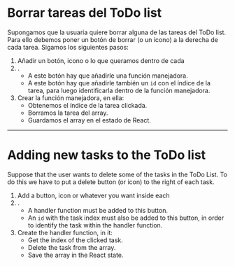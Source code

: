 # Borrar tareas del ToDo list

Supongamos que la usuaria quiere borrar alguna de las tareas del ToDo list. Para ello debemos poner un botón de borrar (o un icono) a la derecha de cada tarea. Sigamos los siguientes pasos:

1. Añadir un botón, icono o lo que queramos dentro de cada <li />.
   - A este botón hay que añadirle una función manejadora.
   - A este botón hay que añadirle también un `id` con el índice de la tarea, para luego identificarla dentro de la función manejadora.
2. Crear la función manejadora, en ella:
   - Obtenemos el índice de la tarea clickada.
   - Borramos la tarea del array.
   - Guardamos el array en el estado de React.

---

# Adding new tasks to the ToDo list

Suppose that the user wants to delete some of the tasks in the ToDo List. To do this we have to put a delete button (or icon) to the right of each task.

1. Add a button, icon or whatever you want inside each <li />.
   - A handler function must be added to this button.
   - An `id` with the task index must also be added to this button, in order to identify the task within the handler function.
2. Create the handler function, in it:
   - Get the index of the clicked task.
   - Delete the task from the array.
   - Save the array in the React state.
